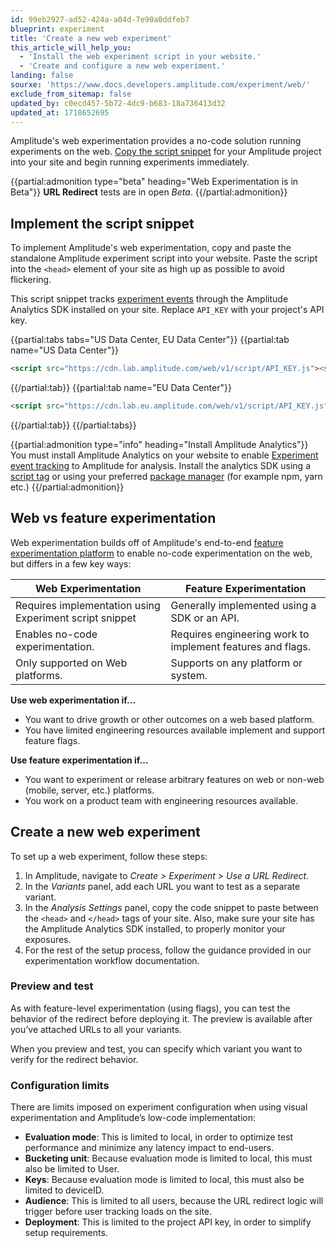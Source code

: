 ```yaml
---
id: 99eb2927-ad52-424a-a04d-7e90a0ddfeb7
blueprint: experiment
title: 'Create a new web experiment'
this_article_will_help_you:
  - 'Install the web experiment script in your website.'
  - 'Create and configure a new web experiment.'
landing: false
sourxe: 'https://www.docs.developers.amplitude.com/experiment/web/'
exclude_from_sitemap: false
updated_by: c0ecd457-5b72-4dc9-b683-18a736413d32
updated_at: 1718652695
---
```


Amplitude's web experimentation provides a no-code solution running experiments on the web. [Copy the script snippet](#implement-the-script-snippet) for your Amplitude project into your site and begin running experiments immediately.

{{partial:admonition type="beta" heading="Web Experimentation is in Beta"}}
**URL Redirect** tests are in open *Beta*.
{{/partial:admonition}}

## Implement the script snippet

To implement Amplitude's web experimentation, copy and paste the standalone Amplitude experiment script into your website. Paste the script into the `<head>` element of your site as high up as possible to avoid flickering.

This script snippet tracks [experiment events](../general/experiment-event-tracking.md) through the Amplitude Analytics SDK installed on your site. Replace `API_KEY` with your project's API key.

{{partial:tabs tabs="US Data Center, EU Data Center"}}
{{partial:tab name="US Data Center"}}

  ```html
  <script src="https://cdn.lab.amplitude.com/web/v1/script/API_KEY.js"><script>
  ```

{{/partial:tab}}
{{partial:tab name="EU Data Center"}}

  ```html
  <script src="https://cdn.lab.eu.amplitude.com/web/v1/script/API_KEY.js"></script>
  ```

{{/partial:tab}}
{{/partial:tabs}}

{{partial:admonition type="info" heading="Install Amplitude Analytics"}}
You must install Amplitude Analytics on your website to enable [Experiment event tracking](../general/experiment-event-tracking.md) to Amplitude for analysis. Install the analytics SDK using a [script tag](https://github.com/amplitude/Amplitude-TypeScript/tree/main/packages/analytics-browser#installing-via-script-loader) or using your preferred [package manager](https://www.docs.developers.amplitude.com/data/sdks/sdk-quickstart/#install-the-dependency) (for example npm, yarn etc.)
{{/partial:admonition}}

## Web vs feature experimentation

Web experimentation builds off of Amplitude's end-to-end [feature experimentation platform](../index.md) to enable no-code experimentation on the web, but differs in a few key ways:

| Web Experimentation | Feature Experimentation |
| --- | --- |
| Requires implementation using Experiment script snippet | Generally implemented using a SDK or an API. |
| Enables no-code experimentation. | Requires engineering work to implement features and flags. |
| Only supported on Web platforms. | Supports on any platform or system. |

**Use web experimentation if...**

- You want to drive growth or other outcomes on a web based platform.
- You have limited engineering resources available implement and support feature flags.

**Use feature experimentation if...**

- You want to experiment or release arbitrary features on web or non-web (mobile, server, etc.) platforms.
- You work on a product team with engineering resources available.

## Create a new web experiment

To set up a web experiment, follow these steps:

1. In Amplitude, navigate to *Create > Experiment > Use a URL Redirect.*
2. In the *Variants* panel, add each URL you want to test as a separate variant.
3. In the *Analysis Settings* panel, copy the code snippet to paste between the `<head>` and `</head>` tags of your site. Also, make sure your site has the Amplitude Analytics SDK installed, to properly monitor your exposures.
4. For the rest of the setup process, follow the guidance provided in our experimentation workflow documentation.

### Preview and test

As with feature-level experimentation (using flags), you can test the behavior of the redirect before deploying it. The preview is available after you’ve attached URLs to all your variants.

When you preview and test, you can specify which variant you want to verify for the redirect behavior.

### Configuration limits

There are limits imposed on experiment configuration when using visual experimentation and Amplitude’s low-code implementation:

- **Evaluation mode**: This is limited to local, in order to optimize test performance and minimize any latency impact to end-users.
- **Bucketing unit**: Because evaluation mode is limited to local, this must also be limited to User.
- **Keys**: Because evaluation mode is limited to local, this must also be limited to deviceID.
- **Audience**: This is limited to all users, because the URL redirect logic will trigger before user tracking loads on the site.
- **Deployment**: This is limited to the project API key, in order to simplify setup requirements.
